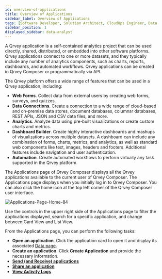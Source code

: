 ```yaml
---
id: overview-of-applications
title: Overview of Applications
sidebar_label: Overview of Applications
tags: [Software Developer, Solution Architect, CloudOps Engineer, Data Analyst, All Personas]
sidebar_position: 1
displayed_sidebar: data-analyst
---
```


<div style={{textAlign: "justify"}}>

A Qrvey application is a self-contained analytics project that can be used directly, shared, distributed, or embedded into other software platforms. Qrvey applications connect to one or more datasets, and they typically include any number of analytics components, such as charts, reports, dashboards, and automated workflows. Qrvey applications can be created in Qrvey Composer or programmatically via API.  

The Qrvey platform offers a wide range of features that can be used in a Qrvey application, including:
* **Web Forms**. Collect data from external users by creating web forms, surveys, and quizzes.
* **Data Connections**. Create a connection to a wide range of cloud-based and on-premise data stores, document databases, columnar databases, REST APIs, JSON and CSV data files, and more. 
* **Analytics**. Analyze data using pre-built visualizations or create custom charts and metrics.
* **Dashboard Builder**. Create highly interactive dashboards and mashups of visualizations across multiple datasets. A dashboard can include any combination of forms, charts, metrics, and analytics, as well as standard web components like text, images, headers and footers. Additional features include navigation and user authentication.
* **Automation**. Create automated workflows to perform virtually any task supported in the Qrvey platform. 

The Applications page of Qrvey Composer displays all the Qrvey applications available to the current user of Qrvey Composer. The Applications page displays when you initially log in to Qrvey Composer. You can also click the home icon at the top left corner of the Qrvey Composer user interface. 

![Applications-Page-Home-84](https://s3.amazonaws.com/cdn.qrvey.com/documentation_assets/partner-portal/bulk_uploads/version_84/Applications-Page-Home-84.png)

Use the controls in the upper right side of the Applications page to filter the applications displayed, search for a specific application, and change between Card View and List View.

From the Applications page, you can perform the following tasks:
* **Open an application**. Click the application card to open it and display its associated [Data page](../05-Working%20with%20Data/introduction-to-data-in-qrvey.md). 
* **Create an application**. Click **Create Application** and provide the necessary information. 
* **[Send (and Receive) applications](./sending-applications.md)**
* **[Share an application](./sharing-editing.md)**
* **[View Activity Logs](./activity-log.md)**

</div>